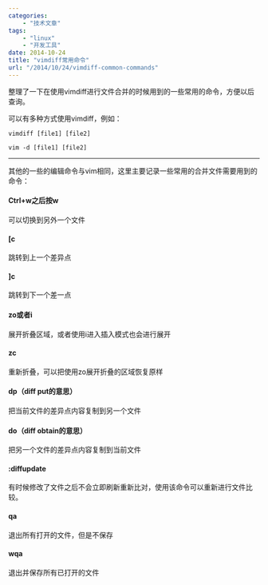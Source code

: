 ```yaml
---
categories:
    - "技术文章"
tags:
    - "linux"
    - "开发工具"
date: 2014-10-24
title: "vimdiff常用命令"
url: "/2014/10/24/vimdiff-common-commands"
---
```


整理了一下在使用vimdiff进行文件合并的时候用到的一些常用的命令，方便以后查询。

<!--more-->

可以有多种方式使用vimdiff，例如：

`vimdiff [file1] [file2]`

`vim -d [file1] [file2]`

----


其他的一些的编辑命令与vim相同，这里主要记录一些常用的合并文件需要用到的命令：

#### Ctrl+w之后按w

可以切换到另外一个文件

#### [c

跳转到上一个差异点

#### ]c

跳转到下一个差一点

#### zo或者i

展开折叠区域，或者使用i进入插入模式也会进行展开

#### zc

重新折叠，可以把使用zo展开折叠的区域恢复原样

#### dp（diff put的意思）

把当前文件的差异点内容复制到另一个文件

#### do（diff obtain的意思）

把另一个文件的差异点内容复制到当前文件
 
#### :diffupdate

有时候修改了文件之后不会立即刷新重新比对，使用该命令可以重新进行文件比较。
  
#### qa

退出所有打开的文件，但是不保存
   
#### wqa

退出并保存所有已打开的文件
